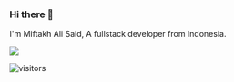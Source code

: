### Hi there 👋

I'm Miftakh Ali Said,
A fullstack developer from Indonesia.

![](https://github-readme-stats.vercel.app/api?username=alisaid-sm&show_icons=true&count_private=true&include_all_commits=true&hide_title=true&bg_color=57A773&title_color=FFFFFF&text_color=FFFFFF&icon_color=98D44B)

![visitors](https://visitor-badge.glitch.me/badge?page_id=alisaid-sm/alisaid-sm)

<!--
**alisaid-sm/alisaid-sm** is a ✨ _special_ ✨ repository because its `README.md` (this file) appears on your GitHub profile.

Here are some ideas to get you started:

- 🔭 I’m currently working on ...
- 🌱 I’m currently learning ...
- 👯 I’m looking to collaborate on ...
- 🤔 I’m looking for help with ...
- 💬 Ask me about ...
- 📫 How to reach me: ...
- 😄 Pronouns: ...
- ⚡ Fun fact: ...
-->
